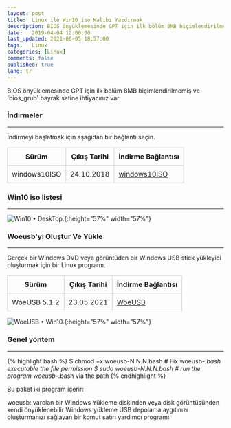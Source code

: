 ```yaml
---
layout: post
title:  Linux ile Win10 iso Kalıbı Yazdırmak
description: BIOS önyüklemesinde GPT için ilk bölüm 8MB biçimlendirilmemiş ve 'bios_grub' bayrak setine ihtiyacınız var
date:   2019-04-04 12:00:00
last_updated: 2021-06-05 18:57:00
tags:   Linux
categories: [Linux]
comments: false
published: true
lang: tr
---
```




BIOS önyüklemesinde GPT için ilk bölüm 8MB biçimlendirilmemiş ve 'bios_grub' bayrak setine ihtiyacınız var.


### **İndirmeler**

***

İndirmeyi başlatmak için aşağıdan bir bağlantı seçin. 


| Sürüm                  |  Çıkış Tarihi |  İndirme Bağlantısı |
|------------------------|---------------|---------------------|
| windows10ISO           |  24.10.2018   |  [windows10ISO](https://www.microsoft.com/TR-TR/software-download/windows10ISO)|




### **Win10 iso listesi**
***

![Win10 &bull; DeskTop.](assets/images/usbwriter/woeusb.png "Win10 &bull; DeskTop."){:height="57%" width="57%"}


### **Woeusb'yi Oluştur Ve Yükle**
***
Gerçek bir Windows DVD veya görüntüden bir Windows USB stick yükleyici oluşturmak için bir Linux programı.


| Sürüm                  |  Çıkış Tarihi |  İndirme Bağlantısı |
|------------------------|---------------|---------------------|
| WoeUSB 5.1.2           |  23.05.2021   |  [WoeUSB](https://github.com/WoeUSB/WoeUSB/releases/tag/v5.1.2)|




![WoeUSB &bull; Win10.](https://raw.githubusercontent.com/WoeUSB/WoeUSB-ng/master/.github/woeusb-logo.png){:height="57%" width="57%"}


### **Genel yöntem**
***
{% highlight bash %}
$ chmod +x woeusb-N.N.N.bash # Fix woeusb-*.bash executable the file permission
$ sudo woeusb-N.N.N.bash # run the program woeusb-*.bash via the path
{% endhighlight %}


Bu paket iki program içerir:

woeusb: varolan bir Windows Yükleme diskinden veya disk görüntüsünden kendi önyüklenebilir Windows yükleme USB depolama aygıtınızı oluşturmanızı sağlayan bir komut satırı yardımcı programı.


<html>
        <title>Table Example</title>
        <style>
            table {
                border-collapse: collapse;
                width: 100%;
            }
            th, td {
                border: 1px solid #ccc;
                padding: 10px;
            }
            table.alt tr:nth-child(even) {
                background-color: #eee;
            }
            table.alt tr:nth-child(odd) {
                background-color: #fff;
            }            
        </style>
 </html> 


<!--https://snipcart.com/
https://github.com/CloudCannon/fur-jekyll-template
https://jekyll-themes.com/free/-->
